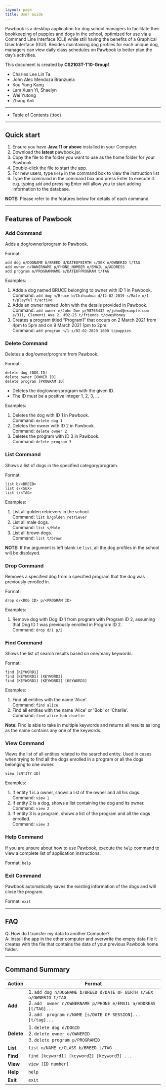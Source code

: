 ```yaml
---
layout: page
title: User Guide
---
```


Pawbook is a desktop application for dog school managers to facilitate their bookkeeping of puppies and dogs in the school, optimized for use via a Command Line Interface (CLI) while still having the benefits of a Graphical User Interface (GUI). Besides maintaining dog profiles for each unique dog, managers can view daily class schedules on Pawbook to better plan the day’s activities.

This document is created by **CS2103T-T10-Group1**.
* Charles Lee Lin Ta
* John Alec Mendoza Branzuela
* Kou Yong Kang
* Lam Xuan Yi, Shaelyn
* Wei Yutong
* Zhang Anli

---

* Table of Contents
{:toc}

---

## **Quick start**
1. Ensure you have **Java 11 or above** installed in your Computer.
2. Download the **latest** pawbook.jar.
3. Copy the file to the folder you want to use as the home folder for your
   Pawbook.
4. Double-click the file to start the app.
5. For new users, type `help` in the command box to view the instruction list
6. Type the command in the command box and press Enter to execute it. e.g.
   typing `add` and pressing Enter will allow you to start adding information to
   the database.

**NOTE:** Please refer to the features below for details of each command.

----

## Features of Pawbook

### Add Command
Adds a dog/owner/program to Pawbook.

Format:

```
add dog n/DOGNAME b/BREED d/DATEOFBIRTH s/SEX o/OWNERID t/TAG
add owner n/OWNERNAME p/PHONE_NUMBER e/EMAIL a/ADDRESS
add program n/PROGRAMNAME s/DATEOFPROGRAM t/TAG
```

Examples:
1. Adds a dog named BRUCE belonging to owner with ID 1 in Pawbook.<br>
   Command: `add dog n/Bruce b/Chihuahua d/12-02-2019 s/Male o/1 t/playful t/active`
2. Adds an owner named John with the details provided in Pawbook.<br>
   Command: `add owner n/John Doe p/98765432 e/johnd@example.com a/311, Clementi Ave 2, #02-25 t/friends t/owesMoney`
3. Creates a program titled “Program1” that occurs on 2 March 2021 from 4pm to 5pm and on 9 March 2021 1pm to 2pm.<br>
   Command: `add program n/1 s/02-02-2020 1800 t/puppies`

### Delete Command

Deletes a dog/owner/program from Pawbook.

Format:

```
delete dog [DOG ID]
delete owner [OWNER ID]
delete program [PROGRAM ID]
```

- Deletes the dog/owner/program with the given ID.
- The ID must be a positive integer 1, 2, 3, ...

Examples:
1. Deletes the dog with ID 1 in Pawbook.<br>
   Command: `delete dog 1`
2. Deletes the owner with ID 2 in Pawbook.<br>
   Command: `delete owner 2`
3. Deletes the program with ID 3 in Pawbook.<br>
   Command: `delete program 3`

### List Command

Shows a list of dogs in the specified category/program.

Format:

```
list b/<BREED>
list s/<SEX>
list t/<TAG>
```
Examples:
1. List all golden retrievers in the school.<br>
   Command: `list b/golden retriever`
2. List all male dogs.<br>
   Command: `list s/Male`
3. List all brown dogs.<br>
   Command: `list t/brown`

**NOTE:** If the argument is left blank i.e `list`, all the dog profiles in the school will be displayed.

### Drop Command

Removes a specified dog from a specified program that the dog was previously enrolled in.

Format:
```
drop d/<DOG ID> p/<PROGRAM ID>
```

Examples:
1. Remove dog with Dog ID 1 from program with Program ID 2, assuming that Dog ID 1 was previously enrolled in Program ID 2. <br> 
   Command: `drop d/1 p/2`
   
### Find Command 

Shows the list of search results based on one/many keywords. 

Format: 
```
find [KEYWORD1] 
find [KEYWORD1] [KEYWORD2] 
find [KEYWORD1] [KEYWORD2] [KEYWORD3] 
```
Examples: 
1. Find all entities with the name 'Alice'. <br>
   Command: `find alice`
2. Find all entities with the name 'Alice' or 'Bob' or 'Charlie'.<br>
   Command: `find alice bob charlie`
   
**Note**: Find is able to take in multiple keywords and returns all results as long as the name contains any one of the keywords. 

### View Command 

Views the list of all entities related to the searched entity. Used in cases when trying to find all the dogs enrolled in a program or all the dogs belonging to one owner. 

```
view [ENTITY ID] 
```
Examples: 
1. If entity 1 is a owner, shows a list of the owner and all his dogs. <br>
   Command: `view 1` 
2. If entity 2 is a dog, shows a list containing the dog and its owner. <br>
   Command: `view 2` 
3. If entity 3 is a program, shows a list of the program and all the dogs enrolled. <br>
   Command: `view 3`

### Help Command

If you are unsure about how to use Pawbook, execute the `help` command to view a complete list of application instructions.

Format: `help`

### Exit Command

Pawbook automatically saves the existing information of the dogs and will close the program.

Format: `exit`

-----

## FAQ
Q: How do I transfer my data to another Computer?<br>
A: Install the app in the other computer and overwrite the empty data file it creates with the file that contains the data of your previous Pawbook home folder.

-----

## Command Summary

Action | Format
--------|------------------
**Add** | 1. `add dog n/DOGNAME b/BREED d/DATE OF BIRTH s/SEX o/OWNERID t/TAG`<br>2. `add  owner n/OWNERNAME p/PHONE e/EMAIL a/ADDRESS [t/TAG]...`<br>3. `add  program n/NAME [s/DATE OF SESSION]... [t/tag]...`
**Delete** | 1. `delete dog d/DOGID`<br>2. `delete owner o/OWNERID`<br>3. `delete program p/PROGRAMID`
**List** |`list n/NAME c/CLASS b/BREED t/TAG`
**Find** | `find [keyword1] [keyword2] [keyword3] ...`
**View** | `view [ID number]`
**Help** | `help`
**Exit** | `exit`
